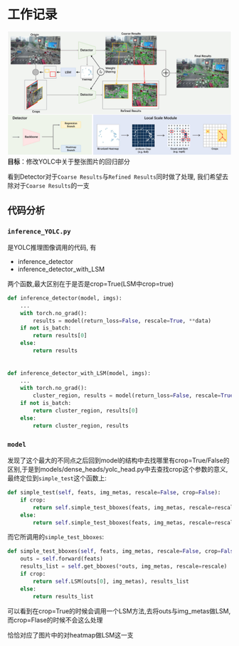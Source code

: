 # 工作记录
![alt text](image.png)
**目标**：修改YOLC中关于整张图片的回归部分

看到Detector对于`Coarse Results`与`Refined Results`同时做了处理, 我们希望去除对于`Coarse Results`的一支

## 代码分析
### `inference_YOLC.py`
是YOLC推理图像调用的代码, 有
 - inference_detector
 - inference_detector_with_LSM

两个函数,最大区别在于是否是crop=True(LSM中crop=true)
```python
def inference_detector(model, imgs):
    ...
    with torch.no_grad():
        results = model(return_loss=False, rescale=True, **data)
    if not is_batch:
        return results[0]
    else:
        return results


def inference_detector_with_LSM(model, imgs):
    ...
    with torch.no_grad():
        cluster_region, results = model(return_loss=False, rescale=True, crop=True, **data)
    if not is_batch:
        return cluster_region, results[0]
    else:
        return cluster_region, results
```

### `model`
发现了这个最大的不同点之后回到model的结构中去找哪里有crop=True/False的区别,于是到models/dense_heads/yolc_head.py中去查找crop这个参数的意义, 最终定位到`simple_test`这个函数上:
```python
def simple_test(self, feats, img_metas, rescale=False, crop=False):   
    if crop:
        return self.simple_test_bboxes(feats, img_metas, rescale=rescale, crop=True)
    else:
        return self.simple_test_bboxes(feats, img_metas, rescale=rescale)
```
而它所调用的`simple_test_bboxes`:
```python
def simple_test_bboxes(self, feats, img_metas, rescale=False, crop=False):
    outs = self.forward(feats)
    results_list = self.get_bboxes(*outs, img_metas, rescale=rescale)
    if crop:
        return self.LSM(outs[0], img_metas), results_list
    else:
        return results_list
```
可以看到在crop=True的时候会调用一个LSM方法,去将outs与img_metas做LSM, 而crop=Flase的时候不会这么处理

恰恰对应了图片中的对heatmap做LSM这一支

